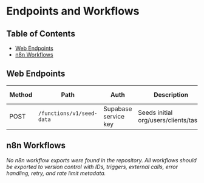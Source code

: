 # Endpoints and Workflows

## Table of Contents
- [Web Endpoints](#web-endpoints)
- [n8n Workflows](#n8n-workflows)

## Web Endpoints
| Method | Path | Auth | Description | Input Schema | Output Schema | Rate Limit | Idempotency |
|---|---|---|---|---|---|---|---|
| POST | `/functions/v1/seed-data` | Supabase service key | Seeds initial org/users/clients/tasks | n/a | JSON `{success, message}` | none | none |

## n8n Workflows
_No n8n workflow exports were found in the repository. All workflows should be exported to version control with IDs, triggers, external calls, error handling, retry, and rate limit metadata._

